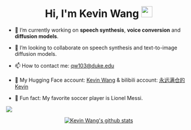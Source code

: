 <div align="center">
<h1>
   Hi, I'm Kevin Wang   <a href="https://kevinwang676.github.io/"><img src="https://media.giphy.com/media/hvRJCLFzcasrR4ia7z/giphy.gif" width="30px"/></a>
</h1>
</div>

- 🔭 I’m currently working on **speech synthesis**, **voice conversion** and **diffusion models**.

- 👯 I’m looking to collaborate on speech synthesis and text-to-image diffusion models.

- 📫 How to contact me: qw103@duke.edu

- 🤗 My Hugging Face account: [Kevin Wang](https://huggingface.co/kevinwang676) & bilibili account: [永远满仓的Kevin](https://space.bilibili.com/501495851)

- 🍰 Fun fact: My favorite soccer player is Lionel Messi.

![](https://github-readme-stats.vercel.app/api?username=KevinWang676&theme=tokyonight&hide_border=false&include_all_commits=false&count_private=false)

 <p align="center" >
 <a href="https://github.com/KevinWang676/github-readme-stats"><img align="center" src="https://github-readme-stats.vercel.app/api?username=KevinWang676&show_icons=true&include_all_commits=true&theme=tokyonight&hide_border=flase" alt="Kevin Wang's github stats" /></a>
